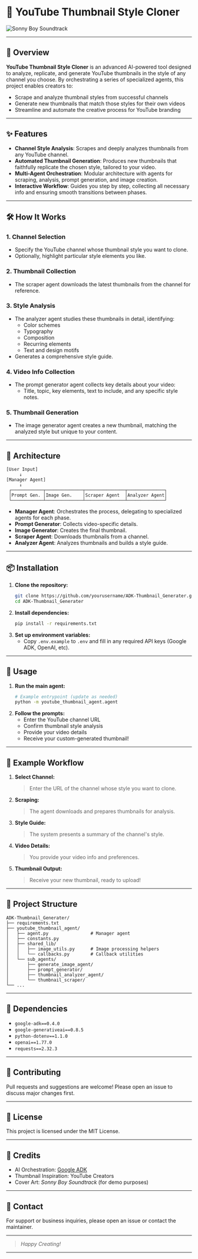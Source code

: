 # 🎨 YouTube Thumbnail Style Cloner

![Sonny Boy Soundtrack](./sonnyboy.png)

---

## 🚀 Overview

**YouTube Thumbnail Style Cloner** is an advanced AI-powered tool designed to analyze, replicate, and generate YouTube thumbnails in the style of any channel you choose. By orchestrating a series of specialized agents, this project enables creators to:

- Scrape and analyze thumbnail styles from successful channels
- Generate new thumbnails that match those styles for their own videos
- Streamline and automate the creative process for YouTube branding

---

## ✨ Features

- **Channel Style Analysis**: Scrapes and deeply analyzes thumbnails from any YouTube channel.
- **Automated Thumbnail Generation**: Produces new thumbnails that faithfully replicate the chosen style, tailored to your video.
- **Multi-Agent Orchestration**: Modular architecture with agents for scraping, analysis, prompt generation, and image creation.
- **Interactive Workflow**: Guides you step by step, collecting all necessary info and ensuring smooth transitions between phases.

---

## 🛠️ How It Works

### 1. **Channel Selection**

- Specify the YouTube channel whose thumbnail style you want to clone.
- Optionally, highlight particular style elements you like.

### 2. **Thumbnail Collection**

- The scraper agent downloads the latest thumbnails from the channel for reference.

### 3. **Style Analysis**

- The analyzer agent studies these thumbnails in detail, identifying:
  - Color schemes
  - Typography
  - Composition
  - Recurring elements
  - Text and design motifs
- Generates a comprehensive style guide.

### 4. **Video Info Collection**

- The prompt generator agent collects key details about your video:
  - Title, topic, key elements, text to include, and any specific style notes.

### 5. **Thumbnail Generation**

- The image generator agent creates a new thumbnail, matching the analyzed style but unique to your content.

---

## 🧩 Architecture

```
[User Input]
     ↓
[Manager Agent]
     ↓
 ┌────────────┬──────────────┬───────────────┬──────────────┐
 │Prompt Gen. │Image Gen.    │Scraper Agent  │Analyzer Agent│
 └────────────┴──────────────┴───────────────┴──────────────┘
```

- **Manager Agent**: Orchestrates the process, delegating to specialized agents for each phase.
- **Prompt Generator**: Collects video-specific details.
- **Image Generator**: Creates the final thumbnail.
- **Scraper Agent**: Downloads thumbnails from a channel.
- **Analyzer Agent**: Analyzes thumbnails and builds a style guide.

---

## 📦 Installation

1. **Clone the repository:**
   ```bash
   git clone https://github.com/yourusername/ADK-Thumbnail_Generater.git
   cd ADK-Thumbnail_Generater
   ```
2. **Install dependencies:**
   ```bash
   pip install -r requirements.txt
   ```
3. **Set up environment variables:**
   - Copy `.env.example` to `.env` and fill in any required API keys (Google ADK, OpenAI, etc).

---

## 🚦 Usage

1. **Run the main agent:**
   ```bash
   # Example entrypoint (update as needed)
   python -m youtube_thumbnail_agent.agent
   ```
2. **Follow the prompts:**
   - Enter the YouTube channel URL
   - Confirm thumbnail style analysis
   - Provide your video details
   - Receive your custom-generated thumbnail!

---

## 📝 Example Workflow

1. **Select Channel:**
   > Enter the URL of the channel whose style you want to clone.
2. **Scraping:**
   > The agent downloads and prepares thumbnails for analysis.
3. **Style Guide:**
   > The system presents a summary of the channel's style.
4. **Video Details:**
   > You provide your video info and preferences.
5. **Thumbnail Output:**
   > Receive your new thumbnail, ready to upload!

---

## 📁 Project Structure

```
ADK-Thumbnail_Generater/
├── requirements.txt
├── youtube_thumbnail_agent/
│   ├── agent.py                # Manager agent
│   ├── constants.py
│   ├── shared_lib/
│   │   ├── image_utils.py      # Image processing helpers
│   │   └── callbacks.py        # Callback utilities
│   └── sub_agents/
│       ├── generate_image_agent/
│       ├── prompt_generator/
│       ├── thumbnail_analyzer_agent/
│       └── thumbnail_scraper/
└── ...
```

---

## 🧠 Dependencies

- `google-adk==0.4.0`
- `google-generativeai==0.8.5`
- `python-dotenv==1.1.0`
- `openai==1.77.0`
- `requests==2.32.3`

---

## 🤝 Contributing

Pull requests and suggestions are welcome! Please open an issue to discuss major changes first.

---

## 📜 License

This project is licensed under the MIT License.

---

## 🙏 Credits

- AI Orchestration: [Google ADK](https://github.com/google/adk)
- Thumbnail Inspiration: YouTube Creators
- Cover Art: _Sonny Boy Soundtrack_ (for demo purposes)

---

## 💬 Contact

For support or business inquiries, please open an issue or contact the maintainer.

---

> _Happy Creating!_

---
